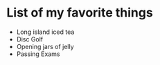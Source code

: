 # List of my favorite things
- Long island iced tea
- Disc Golf
- Opening jars of jelly
- Passing Exams
